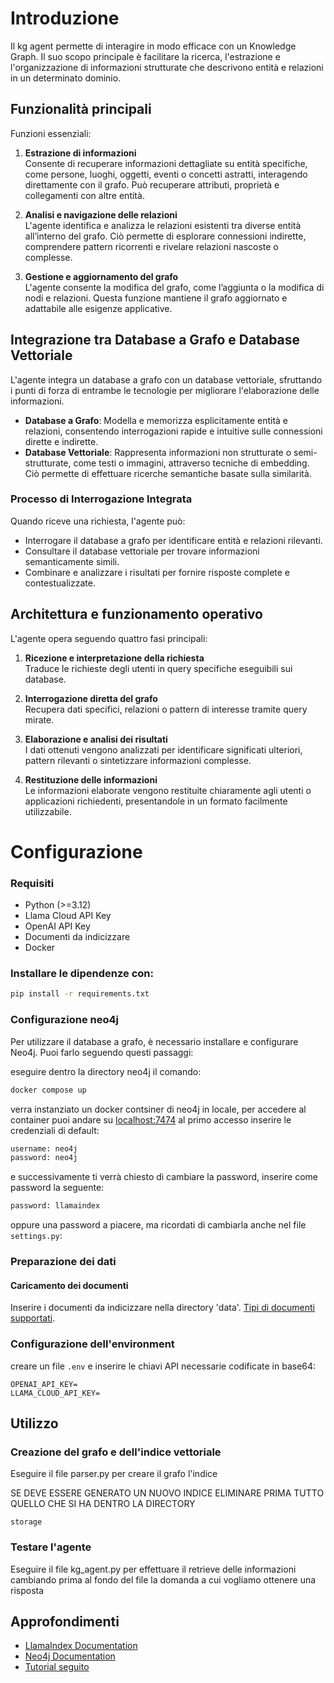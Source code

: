 # Introduzione

Il kg agent permette di interagire in modo efficace con un Knowledge Graph. Il suo scopo principale è facilitare la ricerca, l'estrazione e l'organizzazione di informazioni strutturate che descrivono entità e relazioni in un determinato dominio.

## Funzionalità principali

Funzioni essenziali:

1. **Estrazione di informazioni**  
   Consente di recuperare informazioni dettagliate su entità specifiche, come persone, luoghi, oggetti, eventi o concetti astratti, interagendo direttamente con il grafo. Può recuperare attributi, proprietà e collegamenti con altre entità.

2. **Analisi e navigazione delle relazioni**  
   L'agente identifica e analizza le relazioni esistenti tra diverse entità all’interno del grafo. Ciò permette di esplorare connessioni indirette, comprendere pattern ricorrenti e rivelare relazioni nascoste o complesse.

3. **Gestione e aggiornamento del grafo**  
   L'agente consente la modifica del grafo, come l’aggiunta o la modifica di nodi e relazioni. Questa funzione mantiene il grafo aggiornato e adattabile alle esigenze applicative.

## Integrazione tra Database a Grafo e Database Vettoriale

L'agente integra un database a grafo con un database vettoriale, sfruttando i punti di forza di entrambe le tecnologie per migliorare l'elaborazione delle informazioni.

- **Database a Grafo**: Modella e memorizza esplicitamente entità e relazioni, consentendo interrogazioni rapide e intuitive sulle connessioni dirette e indirette.
- **Database Vettoriale**: Rappresenta informazioni non strutturate o semi-strutturate, come testi o immagini, attraverso tecniche di embedding. Ciò permette di effettuare ricerche semantiche basate sulla similarità.

### Processo di Interrogazione Integrata

Quando riceve una richiesta, l'agente può:

- Interrogare il database a grafo per identificare entità e relazioni rilevanti.
- Consultare il database vettoriale per trovare informazioni semanticamente simili.
- Combinare e analizzare i risultati per fornire risposte complete e contestualizzate.

## Architettura e funzionamento operativo

L'agente opera seguendo quattro fasi principali:

1. **Ricezione e interpretazione della richiesta**  
   Traduce le richieste degli utenti in query specifiche eseguibili sui database.

2. **Interrogazione diretta del grafo**  
   Recupera dati specifici, relazioni o pattern di interesse tramite query mirate.

3. **Elaborazione e analisi dei risultati**  
   I dati ottenuti vengono analizzati per identificare significati ulteriori, pattern rilevanti o sintetizzare informazioni complesse.

4. **Restituzione delle informazioni**  
   Le informazioni elaborate vengono restituite chiaramente agli utenti o applicazioni richiedenti, presentandole in un formato facilmente utilizzabile.

# Configurazione 
### Requisiti
- Python (>=3.12)
- Llama Cloud API Key
- OpenAI API Key
- Documenti da indicizzare
- Docker


### Installare le dipendenze con:
```bash
pip install -r requirements.txt
```

### Configurazione neo4j

Per utilizzare il database a grafo, è necessario installare e configurare Neo4j. Puoi farlo seguendo questi passaggi:

eseguire dentro la directory neo4j il comando:
```bash
docker compose up 
```

verra instanziato un docker contsiner di neo4j in locale, per accedere al container puoi andare su [localhost:7474](http://localhost:7474)
al primo accesso inserire le credenziali di default:
```bash
username: neo4j
password: neo4j
```
e successivamente ti verrà chiesto di cambiare la password, inserire come password la seguente:
```bash 
password: llamaindex
```
oppure una password a piacere, ma ricordati di cambiarla anche nel file `settings.py`:

### Preparazione dei dati

#### Caricamento dei documenti
Inserire i documenti da indicizzare nella directory 'data'. [Tipi di documenti supportati](https://docs.cloud.llamaindex.ai/llamaparse/features/supported_document_types).


### Configurazione dell'environment

creare un file `.env` e inserire le chiavi API necessarie codificate in base64:
```dotenv
OPENAI_API_KEY=
LLAMA_CLOUD_API_KEY=
```

## Utilizzo

### Creazione del grafo e dell'indice vettoriale

Eseguire il file parser.py per creare il grafo l'indice

SE DEVE ESSERE GENERATO UN NUOVO INDICE ELIMINARE PRIMA TUTTO QUELLO CHE SI HA DENTRO LA DIRECTORY
```
storage
```

### Testare l'agente

Eseguire il file kg_agent.py per effettuare il retrieve delle informazioni cambiando prima al fondo del file la domanda a cui vogliamo ottenere una risposta



## Approfondimenti
- [LlamaIndex Documentation](https://docs.llamaindex.ai/)
- [Neo4j Documentation](https://neo4j.com/docs/)
- [Tutorial seguito](https://github.com/run-llama/llama_cloud_services/blob/main/examples/parse/knowledge_graphs/kg_agent.ipynb)
